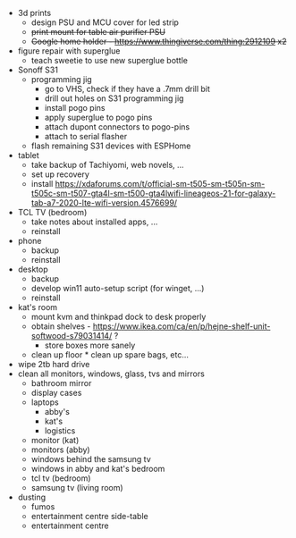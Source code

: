 * 3d prints
	* design PSU and MCU cover for led strip
	* ~~print mount for table air purifier PSU~~
	* ~~Google home holder - https://www.thingiverse.com/thing:2912109 x2~~
* figure repair with superglue
	* teach sweetie to use new superglue bottle
* Sonoff S31
	* programming jig
		* go to VHS, check if they have a .7mm drill bit
		* drill out holes on S31 programming jig
		* install pogo pins
		* apply superglue to pogo pins
		* attach dupont connectors to pogo-pins
		* attach to serial flasher
	* flash remaining S31 devices with ESPHome
* tablet
	* take backup of Tachiyomi, web novels, ...
	* set up recovery
	* install https://xdaforums.com/t/official-sm-t505-sm-t505n-sm-t505c-sm-t507-gta4l-sm-t500-gta4lwifi-lineageos-21-for-galaxy-tab-a7-2020-lte-wifi-version.4576699/
* TCL TV (bedroom)
	* take notes about installed apps, ...
	* reinstall
* phone
	* backup
	* reinstall
* desktop
	* backup
	* develop win11 auto-setup script (for winget, ...)
	* reinstall
* kat's room
	* mount kvm and thinkpad dock to desk properly
	* obtain shelves - https://www.ikea.com/ca/en/p/hejne-shelf-unit-softwood-s79031414/ ?
		* store boxes more sanely
	* clean up floor
				* clean up spare bags, etc...
* wipe 2tb hard drive
* clean all monitors, windows, glass, tvs and mirrors
	* bathroom mirror
	* display cases
	* laptops
		* abby's
		* kat's
		* logistics
	* monitor (kat)
	* monitors (abby)
	* windows behind the samsung tv
	* windows in abby and kat's bedroom
	* tcl tv (bedroom)
	* samsung tv (living room)
* dusting
	* fumos
	* entertainment centre side-table
	* entertainment centre